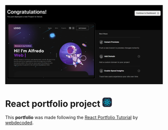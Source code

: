 <div align="center">
  <img src="/README_FILES/vercelDeployment.png" alt="Banner">
</div>

# React portfolio project <img src="/README_FILES/React-Dark.svg" width=30>
This **portfolio** was made following the [React Portfolio Tutorial](https://www.youtube.com/watch?v=hYv6BM2fWd8&t=1784s) by [webdecoded](https://github.com/judygab). 
